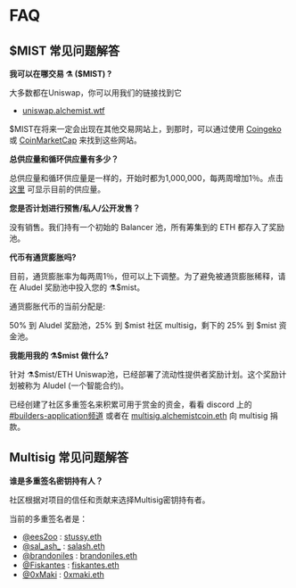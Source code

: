# FAQ

## **$MIST 常见问题解答**

**我可以在哪交易 ⚗️ \($MIST\) ?**

大多数都在Uniswap，你可以用我们的链接找到它

* [uniswap.alchemist.wtf](http://uniswap.alchemist.wtf)

$MIST在将来一定会出现在其他交易网站上，到那时，可以通过使用 [Coingeko](https://www.coingecko.com/en/coins/alchemist) 或 [CoinMarketCap](https://coinmarketcap.com/currencies/alchemist/) 来找到这些网站。

**总供应量和循环供应量有多少？**

总供应量和循环供应量是一样的，开始时都为1,000,000，每两周增加1％。点击[这里](https://etherscan.io/token/0x88acdd2a6425c3faae4bc9650fd7e27e0bebb7ab) 可显示目前的供应量。

**您是否计划进行预售/私人/公开发售？**

没有销售。我们持有一个初始的 Balancer 池，所有筹集到的 ETH 都存入了奖励池。

**代币有通货膨胀吗?**

目前，通货膨胀率为每两周1％，但可以上下调整。为了避免被通货膨胀稀释，请在 Aludel 奖励池中投入您的 ⚗️$mist。

通货膨胀代币的当前分配是:

50% 到 Aludel 奖励池，25% 到 $mist 社区 multisig，剩下的 25% 到 $mist 资金池。

**我能用我的 ⚗️$mist 做什么?**

针对 ⚗️$mist/ETH Uniswap池，已经部署了流动性提供者奖励计划。这个奖励计划被称为 Aludel \(一个智能合约\)。

已经创建了社区多重签名来积累可用于赏金的资金，看看 discord 上的 [\#builders-application频道](https://discord.com/invite/92hQDCw25u) 或者在 [multisig.alchemistcoin.eth](https://etherscan.io/address/multisig.alchemistcoin.eth) 向 multisig 捐款。

## **Multisig 常见问题解答**

**谁是多重签名密钥持有人？**

社区根据对项目的信任和贡献来选择Multisig密钥持有者。

当前的多重签名者是：

* [@ees2oo](https://twitter.com/ees2oo) : [stussy.eth](https://etherscan.io/address/stussy.eth)
* [@sal_ash_](https://twitter.com/sal_ash_) : [salash.eth](https://etherscan.io/address/salash.eth)
* [@brandoniles](https://twitter.com/brandoniles) : [brandoniles.eth](https://etherscan.io/address/brandoniles.eth)
* [@Fiskantes](https://twitter.com/Fiskantes) : [fiskantes.eth](https://etherscan.io/address/fiskantes.eth)
* [@0xMaki](https://twitter.com/0xMaki) : [0xmaki.eth](https://etherscan.io/address/0xmaki.eth)



